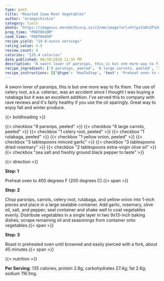 ```yaml
---
type: post
title: "Roasted Iowa Root Vegetables"
author: "orangechickie"
category: lunch
photo: "https://imagesvc.meredithcorp.io/v3/mm/image?url=https%3A%2F%2Fimages.media-allrecipes.com%2Fuserphotos%2F3410298.jpg"
prep_time: "P0DT0H10M"
cook_time: "P0DT0H45M"
recipe_yield: "14 8-ounce servings"
rating_value: 4.5
review_count: 4
calories: "135.4 calories"
date_published: 06/30/2020 11:35 PM
description: "A sworn lover of parsnips, this is but one more way to fix them. The use of celery root, a.k.a. celeriac, was an accident since I thought I was buying a rutabaga but it was an excellent addition. I've served this to company with rave reviews and it's fairly healthy if you use the oil sparingly. Great way to enjoy fall and winter produce."
recipe_ingredient: ['8 parsnips, peeled', '6 large carrots, peeled', '1 celery root, peeled', '1 rutabaga, peeled', '1 yellow onion, peeled', '3 tablespoons minced garlic', '3 tablespoons dried rosemary', '2 tablespoons extra-virgin olive oil', 'sea salt and freshly ground black pepper to taste']
recipe_instructions: [{'@type': 'HowToStep', 'text': 'Preheat oven to 400 degrees F (200 degrees C).\n'}, {'@type': 'HowToStep', 'text': 'Chop parsnips, carrots, celery root, rutabaga, and yellow onion into 1-inch pieces and place in a large sealable container. Add garlic, rosemary, olive oil, salt, and pepper; seal container and shake well to coat vegetables evenly. Distribute vegetables in a single layer in two 9x13-inch baking dishes; scrape remaining oil and seasonings from container onto vegetables.\n'}, {'@type': 'HowToStep', 'text': 'Roast in preheated oven until browned and easily pierced with a fork, about 45 minutes.\n'}]
---
```


A sworn lover of parsnips, this is but one more way to fix them. The use of celery root, a.k.a. celeriac, was an accident since I thought I was buying a rutabaga but it was an excellent addition. I've served this to company with rave reviews and it's fairly healthy if you use the oil sparingly. Great way to enjoy fall and winter produce. 

{{< boldheading >}}

{{< checkbox "8  parsnips, peeled" >}}
{{< checkbox "6 large carrots, peeled" >}}
{{< checkbox "1  celery root, peeled" >}}
{{< checkbox "1  rutabaga, peeled" >}}
{{< checkbox "1  yellow onion, peeled" >}}
{{< checkbox "3 tablespoons minced garlic" >}}
{{< checkbox "3 tablespoons dried rosemary" >}}
{{< checkbox "2 tablespoons extra-virgin olive oil" >}}
{{< checkbox "sea salt and freshly ground black pepper to taste" >}}


{{< direction >}}

**Step: 1**

Preheat oven to 400 degrees F (200 degrees C).{{< span >}}

**Step: 2**

Chop parsnips, carrots, celery root, rutabaga, and yellow onion into 1-inch pieces and place in a large sealable container. Add garlic, rosemary, olive oil, salt, and pepper; seal container and shake well to coat vegetables evenly. Distribute vegetables in a single layer in two 9x13-inch baking dishes; scrape remaining oil and seasonings from container onto vegetables.{{< span >}}

**Step: 3**

Roast in preheated oven until browned and easily pierced with a fork, about 45 minutes.{{< span >}}

{{< nutrition >}}

**Per Serving:** 135 calories; protein 2.8g; carbohydrates 27.4g; fat 2.6g; sodium 116.1mg.